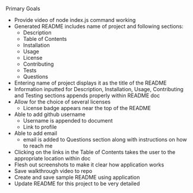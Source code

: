 Primary Goals

- Provide video of node index.js command working
- Generated README includes name of project and following sections:
  - Description
  - Table of Contents
  - Installation
  - Usage
  - License
  - Contributing
  - Tests
  - Questions
- Entering name of project displays it as the title of the README
- Information inputted for Description, Installation, Usage, Contributing and Testing sections appends properly within README doc
- Allow for the choice of several licenses
  - License badge appears near the top of the README
- Able to add github username
  - Username is appended to document
  - Link to profile
- Able to add email
  - email is added to Questions section along with instructions on how to reach me
- Clicking on the links in the Table of Contents takes the user to the appropriate location within doc
- Flesh out screenshots to make it clear how application works
- Save walkthrough video to repo
- Create and save sample README using application
- Update README for this project to be very detailed
